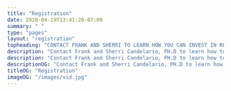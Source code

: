 ```yaml
---
title: "Registration"
date: 2020-04-19T13:41:28-07:00
summary: " "
type: "pages"
layout: "registration"
topheading: "CONTACT FRANK AND SHERRI TO LEARN HOW YOU CAN INVEST IN REAL ESTATE AND BE A SOCIAL-PRENEUR"
description: "Contact Frank and Sherri Candelario, PH.D to learn how to you can invest in real estate and be a social-preneur"
description: "Contact Frank and Sherri Candelario, PH.D to learn how to you can invest in real estate and be a social-preneur"
descriptionOG: "Contact Frank and Sherri Candelario, PH.D to learn how to you can invest in real estate and be a social-preneur"
titleOG: "Registration"
imageOG: "/images/vid.jpg"
---
```

